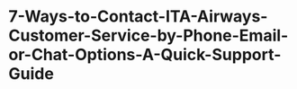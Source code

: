 # 7-Ways-to-Contact-ITA-Airways-Customer-Service-by-Phone-Email-or-Chat-Options-A-Quick-Support-Guide